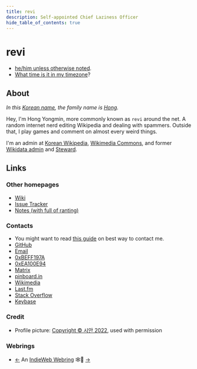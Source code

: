 ```yaml
---
title: revi
description: Self-appointed Chief Laziness Officer
hide_table_of_contents: true
---
```


<head>
<link rel="authorization_endpoint" href="https://indieauth.com/auth" />
<link rel="token_endpoint" href="https://tokens.indieauth.com/token" />
<link rel="me authn" href="https://github.com/revi" />
<link rel="me" href="https://www.last.fm/user/revinim" />
<link rel="me" href="https://stackoverflow.com/users/5089628/revi" />
<link rel="me" href="https://meta.wikimedia.org/wiki/User:-revi" />
</head>

# revi

- [he/him unless otherwise noted](/gender-pronounciation).
- [What time is it in my timezone](/time)?

## About

*In this [Korean name](https://en.wikipedia.org/wiki/Korean_name), the family name is [Hong](https://en.wikipedia.org/wiki/Hong_(Korean_surname)).*

Hey, I'm Hong Yongmin, more commonly known as `revi` around the net.
A random internet nerd editing Wikipedia and dealing with spammers. Outside that, I play games and comment on almost every weird things.

I'm an admin at [Korean Wikipedia](https://ko.wikipedia.org/), [Wikimedia Commons](https://commons.wikimedia.org/), and former [Wikidata admin](https://wikidata.org) and [Steward](https://meta.wikimedia.org/wiki/S).

## Links

### Other homepages

- [Wiki](https://revi.wiki/)
- [Issue Tracker](https://issuetracker.revi.xyz)
- [Notes (with full of ranting)](/blog)

### Contacts

- You might want to read [this guide](/contact-method) on best way to contact me.
- [GitHub](https://github.com/revi)
- [Email](mailto:revi@omglol.email)
- [0xBEFF197A](https://revi.xyz/0xBEFF197A.asc)
- [0xEA100E94](https://revi.xyz/0xEA100E94.asc)
- [Matrix](https://matrix.to/#/@revi:omg.lol)
- [pinboard.in](https://pinboard.in/u:revi)
- [Wikimedia](https://meta.wikimedia.org/wiki/User:-revi)
- [Last.fm](https://www.last.fm/user/revinim)
- [Stack Overflow](https://stackoverflow.com/users/5089628/revi)
- [Keybase](https://keybase.io/revi)

### Credit

- Profile picture: [Copyright © 시안 2022](https://dreaming-flower.postype.com/post/11562299), used with permission

### Webrings

- [←](https://xn--sr8hvo.ws/previous) An [IndieWeb Webring](https://xn--sr8hvo.ws/) 🕸💍 [→](https://xn--sr8hvo.ws/next)
